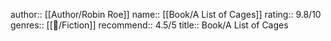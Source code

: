 author:: [[Author/Robin Roe]] 
name:: [[Book/A List of Cages]] 
rating:: 9.8/10
genres:: [[📖/Fiction]]
recommend:: 4.5/5
title:: Book/A List of Cages
